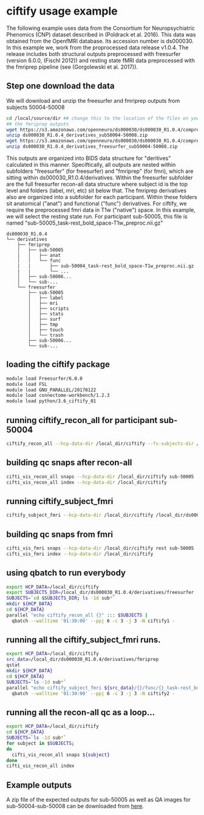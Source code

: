 # ciftify usage example


The following example uses data from the Consortium for Neuropsychiatric Phenomics (CNP) dataset described in (Poldrack et al. 2016). This data was obtained from the OpenfMRI database. Its accession number is ds000030. In this example we, work from the proprocessed data release v1.0.4. The release includes both structural outputs preprocessed with freesurfer (version 6.0.0, (Fischl 2012)) and resting state fMRI data preprocessed with the fmriprep pipeline (see (Gorgolewski et al. 2017)).

## Step one download the data

We will download and unzip the freesurfer and fmriprep outputs from subjects 50004-50008
```sh
cd /local/source/dir ## change this to the location of the files on your system
## the fmriprep outputs
wget https://s3.amazonaws.com/openneuro/ds000030/ds000030_R1.0.4/compressed/ds000030_R1.0.4_derivatives_sub50004-50008.zip
unzip ds000030_R1.0.4_derivatives_sub50004-50008.zip
wget https://s3.amazonaws.com/openneuro/ds000030/ds000030_R1.0.4/compressed/ds000030_R1.0.4_derivatives_freesurfer_sub50004-50008.zip
unzip ds000030_R1.0.4_derivatives_freesurfer_sub50004-50008.zip
```

This outputs are organized into BIDS data structure for "deritives" calculated in this manner.
Speciftically, all outputs are nested within subfolders "freesurfer" (for freesurfer)
and "fmriprep" (for fmri), which are sitting within ds000030_R1.0.4/derivatives.
Within the freesurfer subfolder are the full freesurfer recon-all data structure where subject id is the
top level and folders (label, mri, etc) sit below that.
The fmriprep derivatives also are organized into a subfolder for each participant.
Within these folders sit anatomical ("anat") and functional ("func") derivatives.
For ciftify, we require the preprocessed fmri data in T1w ("native") space.
In this example, we will select the resting state run. For participant sub-50005,
this file is named "sub-50005_task-rest_bold_space-T1w_preproc.nii.gz"

```
ds000030_R1.0.4
└── derivatives
    ├── fmriprep
    │   ├── sub-50005
    |   │   ├── anat
    │   │   └── func
    |   |       ├── sub-50004_task-rest_bold_space-T1w_preproc.nii.gz
    |   |       └── ...   
    │   ├── sub-50006...
    │   └── sub-...
    └── freesurfer
        ├── sub-50005
        │   ├── label
        │   ├── mri
        │   ├── scripts
        │   ├── stats
        │   ├── surf
        │   ├── tmp
        │   ├── touch
        │   └── trash
        ├── sub-50006...
        └── sub-...

```

## loading the ciftify package
```sh
module load Freesurfer/6.0.0
module load FSL
module load GNU_PARALLEL/20170122
module load connectome-workbench/1.2.3
module load python/3.6_ciftify_01
```
## running ciftify_recon_all for participant sub-50004

```sh
ciftify_recon_all --hcp-data-dir /local_dir/ciftify --fs-subjects-dir /local_dir/ds000030_R1.0.4/derivatives/freesurfer sub-50005
```

## building qc snaps after recon-all

```sh
cifti_vis_recon_all snaps --hcp-data-dir /local_dir/ciftify sub-50005
cifti_vis_recon_all index --hcp-data-dir /local_dir/ciftify
```

## running ciftify_subject_fmri

```sh
ciftify_subject_fmri --hcp-data-dir /local_dir/ciftify /local_dir/ds000030_R1.0.4/derivatives/fmriprep/sub-50005/func/sub-50005_task-rest_bold_space-native_preproc.nii.gz sub-50005 rest
```

## building qc snaps from fmri

```sh
cifti_vis_fmri snaps --hcp-data-dir /local_dir/ciftify rest sub-50005
cifti_vis_fmri index --hcp-data-dir /local_dir/ciftify
```

## using qbatch to run everybody


```sh
export HCP_DATA=/local_dir/ciftify
export SUBJECTS_DIR=/local_dir/ds000030_R1.0.4/derivatives/freesurfer
SUBJECTS=`cd $SUBJECTS_DIR; ls -1d sub*`
mkdir ${HCP_DATA}
cd ${HCP_DATA}
parallel "echo ciftify_recon_all {}" ::: $SUBJECTS |
  qbatch --walltime '01:30:00' --ppj 6 -c 3 -j 3 -N ciftify1 -
```

## running all the ciftify_subject_fmri runs.

```sh
export HCP_DATA=/local_dir/ciftify
src_data=/local_dir/ds000030_R1.0.4/derivatives/fmriprep
qstat
mkdir ${HCP_DATA}
cd ${HCP_DATA}
SUBJECTS=`ls -1d sub*`
parallel "echo ciftify_subject_fmri ${src_data}/{}/func/{}_task-rest_bold_space-T1w_preproc.nii.gz {} rest" ::: $SUBJECTS |
  qbatch --walltime '01:30:00' --ppj 6 -c 3 -j 3 -N ciftify2 -
```
## running all the recon-all qc as a loop...

```sh
export HCP_DATA=/local_dir/ciftify
cd ${HCP_DATA}
SUBJECTS=`ls -1d sub*`
for subject in $SUBJECTS; 
do 
  cifti_vis_recon_all snaps ${subject} 
done
cifti_vis_recon_all index
```

## Example outputs

A zip file of the expected outputs for sub-50005 as well as QA images for sub-50004-sub-50008 can be downloaded from [here](https://drive.google.com/open?id=0B7RQvc5-M37_dVFNd09zTkhBTzA).
